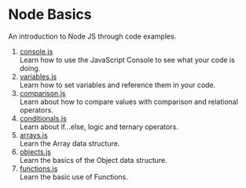 # Node Basics
An introduction to Node JS through code examples.

1. [console.js](https://github.com/omnicoders/omnicoders/blob/master/node/basics/console.js)  
Learn how to use the JavaScript Console to see what your code is doing.
2. [variables.js](https://github.com/omnicoders/omnicoders/blob/master/node/basics/variables.js)  
Learn how to set variables and reference them in your code.
3. [comparison.js](https://github.com/omnicoders/omnicoders/blob/master/node/basics/comparison.js)  
Learn about how to compare values with comparison and relational operators.
4. [conditionals.js](https://github.com/omnicoders/omnicoders/blob/master/node/basics/conditionals.js)  
Learn about if...else, logic and ternary operators.
5. [arrays.js](https://github.com/omnicoders/omnicoders/blob/master/node/basics/arrays.js)  
Learn the Array data structure.
6. [objects.js](https://github.com/omnicoders/omnicoders/blob/master/node/basics/objects.js)  
Learn the basics of the Object data structure.
7. [functions.js](https://github.com/omnicoders/omnicoders/blob/master/node/basics/functions.js)  
Learn the basic use of Functions.